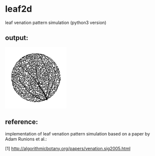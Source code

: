 # leaf2d
leaf venation pattern simulation (python3 version)

output:
-----
<img src="https://github.com/BoguslawObara/leaf2d/blob/master/im/veins.png" width="200">

reference:
-----
implementation of leaf venation pattern simulation based on a paper by Adam Runions et al.:

[1] http://algorithmicbotany.org/papers/venation.sig2005.html 